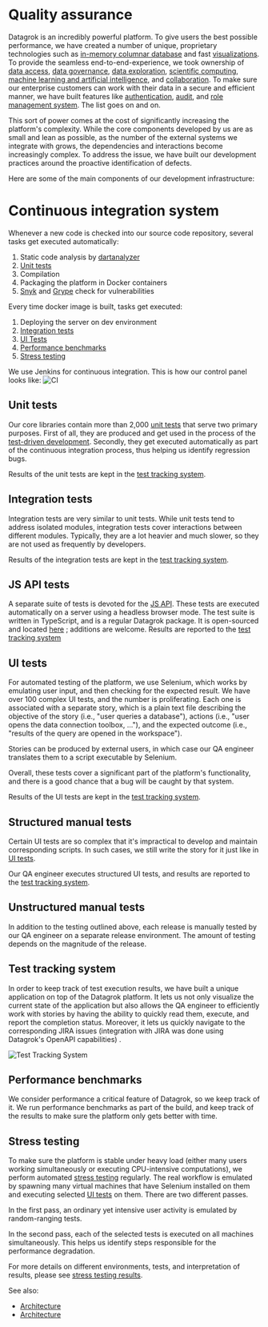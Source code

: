 <!-- TITLE: Quality assurance -->
<!-- SUBTITLE: -->

# Quality assurance

Datagrok is an incredibly powerful platform. To give users the best possible performance, we have created a number of
unique, proprietary technologies such as [in-memory columnar database](architecture.md#data-engine) and fast
[visualizations](architecture.md#viewers). To provide the seamless end-to-end-experience, we took ownership of
[data access](../../home.md#access),
[data governance](../../home.md#access),
[data exploration](../../home.md#explore),
[scientific computing](../../compute/scripting.md),
[machine learning and artificial intelligence](../../home.md#explore), and
[collaboration](../../home.md#share). To make sure our enterprise customers can work with their data in a secure and
efficient manner, we have built features like
[authentication](../../govern/authentication.md),
[audit](../../govern/audit.md), and
[role management system](../../govern/authentication.md). The list goes on and on.

This sort of power comes at the cost of significantly increasing the platform's complexity. While the core components
developed by us are as small and lean as possible, as the number of the external systems we integrate with grows, the
dependencies and interactions become increasingly complex. To address the issue, we have built our development practices
around the proactive identification of defects.

Here are some of the main components of our development infrastructure:

# Continuous integration system

Whenever a new code is checked into our source code repository, several tasks get executed automatically:

1. Static code analysis by [dartanalyzer](https://pub.dev/packages/analyzer)
2. [Unit tests](#unit-tests)
3. Compilation
4. Packaging the platform in Docker containers
5. [Snyk](https://snyk.io/) and [Grype](https://github.com/anchore/grype/) check for vulnerabilities

Every time docker image is built, tasks get executed:

1. Deploying the server on dev environment
2. [Integration tests](#integration-tests)
3. [UI Tests](#ui-tests)
4. [Performance benchmarks](#performance-benchmarks)
5. [Stress testing](#stress-testing)

We use Jenkins for continuous integration. This is how our control panel looks like:
![CI](continuous-integration.png)

## Unit tests

Our core libraries contain more than 2,000 [unit tests](https://en.wikipedia.org/wiki/Unit_testing)
that serve two primary purposes. First of all, they are produced and get used in the process of the
[test-driven development](https://en.wikipedia.org/wiki/Test-driven_development). Secondly, they get executed
automatically as part of the continuous integration process, thus helping us identify regression bugs.

Results of the unit tests are kept in the [test tracking system](#test-tracking-system).

## Integration tests

Integration tests are very similar to unit tests. While unit tests tend to address isolated modules, integration tests
cover interactions between different modules. Typically, they are a lot heavier and much slower, so they are not used as
frequently by developers.

Results of the integration tests are kept in the [test tracking system](#test-tracking-system).

## JS API tests

A separate suite of tests is devoted for the [JS API](../js-api.md). These tests are executed automatically on a server
using a headless browser mode. The test suite is written in TypeScript, and is a regular Datagrok package. It is
open-sourced and located [here](https://github.com/datagrok-ai/public/tree/master/packages/ApiTests)
; additions are welcome. Results are reported to the
[test tracking system](#test-tracking-system)

## UI tests

For automated testing of the platform, we use Selenium, which works by emulating user input, and then checking for the
expected result. We have over 100 complex UI tests, and the number is proliferating. Each one is associated with a
separate story, which is a plain text file describing the objective of the story
(i.e., "user queries a database"), actions (i.e., "user opens the data connection toolbox, ..."), and the expected
outcome (i.e., "results of the query are opened in the workspace").

Stories can be produced by external users, in which case our QA engineer translates them to a script executable by
Selenium.

Overall, these tests cover a significant part of the platform's functionality, and there is a good chance that a bug
will be caught by that system.

Results of the UI tests are kept in the [test tracking system](#test-tracking-system).

## Structured manual tests

Certain UI tests are so complex that it's impractical to develop and maintain corresponding scripts. In such cases, we
still write the story for it just like in [UI tests](#ui-tests).

Our QA engineer executes structured UI tests, and results are reported to the
[test tracking system](#test-tracking-system).

## Unstructured manual tests

In addition to the testing outlined above, each release is manually tested by our QA engineer on a separate release
environment. The amount of testing depends on the magnitude of the release.

## Test tracking system

In order to keep track of test execution results, we have built a unique application on top of the Datagrok platform. It
lets us not only visualize the current state of the application but also allows the QA engineer to efficiently work with
stories by having the ability to quickly read them, execute, and report the completion status. Moreover, it lets us
quickly navigate to the corresponding JIRA issues (integration with JIRA was done using Datagrok's OpenAPI capabilities)
.

![Test Tracking System](test-tracking-system.png)

## Performance benchmarks

We consider performance a critical feature of Datagrok, so we keep track of it. We run performance benchmarks as part of
the build, and keep track of the results to make sure the platform only gets better with time.

## Stress testing

To make sure the platform is stable under heavy load (either many users working simultaneously or executing
CPU-intensive computations), we perform automated
[stress testing](https://en.wikipedia.org/wiki/Stress_testing)
regularly. The real workflow is emulated by spawning many virtual machines that have Selenium installed on them and
executing selected [UI tests](#ui-tests) on them. There are two different passes.

In the first pass, an ordinary yet intensive user activity is emulated by random-ranging tests.

In the second pass, each of the selected tests is executed on all machines simultaneously. This helps us identify steps
responsible for the performance degradation.

For more details on different environments, tests, and interpretation of results, please
see [stress testing results](stress-testing-results.md).

See also:

* [Architecture](architecture.md)
* [Architecture](infrastructure.md)
